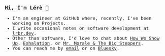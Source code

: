 <samp>
  <h3>Hi, I'm Lérè 👋</h3>
  <ul>
    <li>I'm an engineer at GitHub where, recently, I've been working on Projects.</li>
    <li>I write occasional notes on software development at <a href="https://lrbr.dev">lrbr.dev</a>.</li>
    <li>Other than software, I'd love to chat about <a href="http://www.miabirdsong.com/how-we-show-up">How We Show Up</a>, <a href="https://www.penguinrandomhouse.com/books/538034/exhalation-by-ted-chiang/">Exhalation</a>, or <a href="https://open.spotify.com/album/79ONNoS4M9tfIA1mYLBYVX?si=tMfAAHXdQcGht1m5KkYIeA">Mr. Morale & The Big Steppers</a>.</li>
  <li>You can reach me by <a href="mailto:lerebear@github.com">email</a> or on <a href="https://bsky.app/profile/lerebear.bsky.social">Bluesky</a>.</li>
  </ul>
 </samp>
